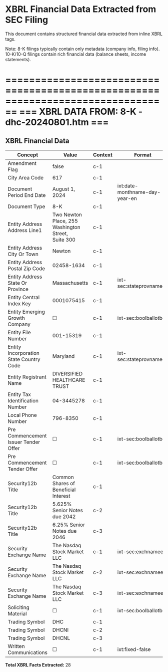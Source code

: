 # XBRL Financial Data Extracted from SEC Filing

This document contains structured financial data extracted from inline XBRL tags.

Note: 8-K filings typically contain only metadata (company info, filing info).
      10-K/10-Q filings contain rich financial data (balance sheets, income statements).


================================================================================
=== XBRL DATA FROM: 8-K - dhc-20240801.htm ===
================================================================================

## XBRL Financial Data

| Concept | Value | Context | Format |
|---------|-------|---------|--------|
| Amendment Flag | false | c-1 |  |
| City Area Code | 617 | c-1 |  |
| Document Period End Date | August 1, 2024 | c-1 | ixt:date-monthname-day-year-en |
| Document Type | 8-K | c-1 |  |
| Entity Address Address Line1 | Two Newton Place, 255 Washington Street, Suite 300 | c-1 |  |
| Entity Address City Or Town | Newton | c-1 |  |
| Entity Address Postal Zip Code | 02458-1634 | c-1 |  |
| Entity Address State Or Province | Massachusetts | c-1 | ixt-sec:stateprovnameen |
| Entity Central Index Key | 0001075415 | c-1 |  |
| Entity Emerging Growth Company | ☐ | c-1 | ixt-sec:boolballotbox |
| Entity File Number | 001-15319 | c-1 |  |
| Entity Incorporation State Country Code | Maryland | c-1 | ixt-sec:stateprovnameen |
| Entity Registrant Name | DIVERSIFIED HEALTHCARE TRUST | c-1 |  |
| Entity Tax Identification Number | 04-3445278 | c-1 |  |
| Local Phone Number | 796-8350 | c-1 |  |
| Pre Commencement Issuer Tender Offer | ☐ | c-1 | ixt-sec:boolballotbox |
| Pre Commencement Tender Offer | ☐ | c-1 | ixt-sec:boolballotbox |
| Security12b Title | Common Shares of Beneficial Interest | c-1 |  |
| Security12b Title | 5.625% Senior Notes due 2042 | c-2 |  |
| Security12b Title | 6.25% Senior Notes due 2046 | c-3 |  |
| Security Exchange Name | The Nasdaq Stock Market LLC | c-1 | ixt-sec:exchnameen |
| Security Exchange Name | The Nasdaq Stock Market LLC | c-2 | ixt-sec:exchnameen |
| Security Exchange Name | The Nasdaq Stock Market LLC | c-3 | ixt-sec:exchnameen |
| Soliciting Material | ☐ | c-1 | ixt-sec:boolballotbox |
| Trading Symbol | DHC | c-1 |  |
| Trading Symbol | DHCNI | c-2 |  |
| Trading Symbol | DHCNL | c-3 |  |
| Written Communications | ☐ | c-1 | ixt:fixed-false |

**Total XBRL Facts Extracted:** 28


